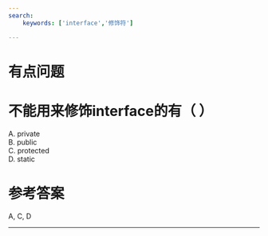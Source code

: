 ```yaml
---
search:
    keywords: ['interface','修饰符']

---
```



# 有点问题

# 不能用来修饰interface的有（ ）

A. private    
B. public   
C. protected   
D. static

# 参考答案

A, C, D

---